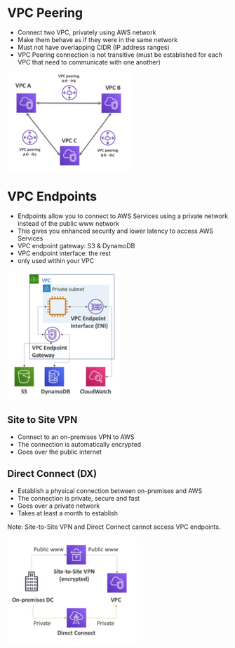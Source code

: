 # VPC Peering

- Connect two VPC, privately using AWS network
- Make them behave as if they were in the same network
- Must not have overlapping CIDR (IP address ranges)
- VPC Peering connection is not transitive (must be established for each VPC that need to communicate with one another)

![](img/2022-02-08-07-57-29.png)

# VPC Endpoints

- Endpoints allow you to connect to AWS Services using a private network instead of the public www network
- This gives you enhanced security and lower latency to access AWS Services
- VPC endpoint gateway: S3 & DynamoDB
- VPC endpoint interface: the rest
- only used within your VPC

![](img/2022-02-08-07-59-23.png)

## Site to Site VPN

- Connect to an on-premises VPN to AWS
- The connection is automatically encrypted
- Goes over the public internet

## Direct Connect (DX)

- Establish a physical connection between on-premises and AWS
- The connection is private, secure and fast
- Goes over a private network
- Takes at least a month to establish

Note: Site-to-Site VPN and Direct Connect cannot access VPC endpoints.

![](img/2022-02-08-08-01-45.png)